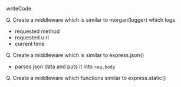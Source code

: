 writeCode

Q. Create a middleware which is similar to morgan(logger) which logs

- requested method
- requested u rl
- current time

Q. Create a middleware which is similar to express.json()

- parses json data and puts it into `req.body`

Q. Create a middleware which functions similar to express.static()
